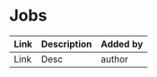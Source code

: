 # Jobs

| Link | Description | Added by |
| ---- | ----------- | -------- |
| Link | Desc        | author   |
